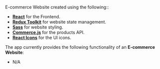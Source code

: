 <p>E-commerce Website created using the following::</p>
<ul>
  <li><a target='_blank' href='https://react.dev/'><b>React</b></a> for the Frontend.</li>
  <li><a target='_blank' href='https://redux-toolkit.js.org/'><b>Redux Toolkit</b></a> for website state management.</li>
  <li><a target='_blank' href='https://sass-lang.com/'><b>Sass</b></a> for website styling.</li>
  <li><a target='_blank' href='https://commercejs.com/for/developers'><b>Commerce.js</b></a> for the products API.</li>
  <li><a target='_blank' href='https://react-icons.github.io/react-icons/'><b>React Icons</b></a> for the UI icons.</li>
</ul>
<p>The app currently provides the following functionality of an <b>E-commerce Website</b>:</p>
<ul>
  <li>N/A</li>
</ul>
